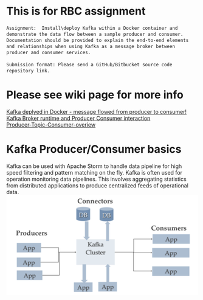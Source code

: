 # This is for RBC assignment
```
Assignment:  Install\deploy Kafka within a Docker container and demonstrate the data flow between a sample producer and consumer. Documentation should be provided to explain the end-to-end elements and relationships when using Kafka as a message broker between producer and consumer services.

Submission format: Please send a GitHub/Bitbucket source code repository link.

```

# Please see wiki page for more info
<a href="https://github.com/johnwang7273/Demo/wiki">Kafka deplyed in Docker - message flowed from producer to consumer!</a><br/>
<a href="https://github.com/johnwang7273/Demo/wiki/Kafka-Broker-runtime-and-Producer-Consumer-interaction">Kafka Broker runtime and Producer Consumer interaction</a><br/>
<a href="https://github.com/johnwang7273/Demo/wiki/Producer-Topic-Consumer-overiewn">Producer-Topic-Consumer-overiew</a><br/>  


# Kafka Producer/Consumer basics
Kafka can be used with Apache Storm to handle data pipeline for high speed filtering and pattern matching on the fly. Kafka is often used for operation monitoring data pipelines. This involves aggregating statistics from distributed applications to produce centralized feeds of operational data.
![](https://github.com/johnwang7273/Demo/blob/master/kafka-comsumer-provider.png)
